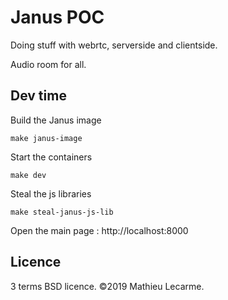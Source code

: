 Janus POC
=========

Doing stuff with webrtc, serverside and clientside.

Audio room for all.

Dev time
--------

Build the Janus image

    make janus-image

Start the containers

    make dev

Steal the js libraries

    make steal-janus-js-lib

Open the main page : http://localhost:8000


Licence
-------

3 terms BSD licence. ©2019 Mathieu Lecarme.